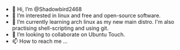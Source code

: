 - 👋 Hi, I’m @Shadowbird2468
- 👀 I’m interested in linux and free and open-source software.
- 🌱 I’m currently learning arch linux as my new main distro. I'm also practising shell-scripting and using git.
- 💞️ I’m looking to collaborate on Ubuntu Touch.
- 📫 How to reach me ...

<!---
Shadowbird2468/Shadowbird2468 is a ✨ special ✨ repository because its `README.md` (this file) appears on your GitHub profile.
You can click the Preview link to take a look at your changes.
--->
